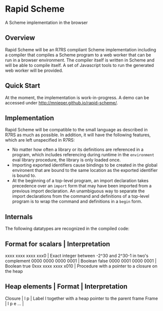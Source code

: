 Rapid Scheme
============

A Scheme implementation in the browser

Overview
--------

Rapid Scheme will be an R7RS compliant Scheme implementation including a compiler that compiles a Scheme program to a web worker that can be run in a browser environment. The compiler itself is written in Scheme and will be able to compile itself. A set of Javascript tools to run the generated web worker will be provided.

Quick Start
-----------

At the moment, the implementation is work-in-progress. A demo can be accessed under http://mnieper.github.io/rapid-scheme/.

Implementation
--------------

Rapid Scheme will be compatible to the small language as described in R7RS as much as possible. In addition, it will have the following features, which are left unspecified in R7RS:

- No matter how often a library or its definitions are referenced in a program, which includes referencing during runtime in the `environment` eval library procedure, the library is only loaded once.
- Importing exported identifiers cause bindings to be created in the global environent that are bound to the same location as the exported identifier is bound to.
- At the beginning of a top-level program, an import declaration takes precedence over an `import` form that may have been imported from a previous import declaration. An unambiguous way to separate the import declarations from the command and definitions of a top-level program is to wrap the command and definitions in a `begin` form.

Internals
---------

The following datatypes are recognized in the compiled code:

Format for scalars  | Interpretation
--------------------------------------------------------------------------------
xxxx xxxx xxxx xxx0 | Exact integer between -2^30 and 2^30-1 in two's complement
0000 0000 0000 0001 | Boolean false
0000 0001 0000 0001 | Boolean true
0xxx xxxx xxxx x010 | Procedure with a pointer to a closure on the heap

Heap elements | Format | Interpretation
------------------------------------------------------------------------
Closure | l p | Label l together with a heap pointer to the parent frame
Frame   | l p e ... | 

